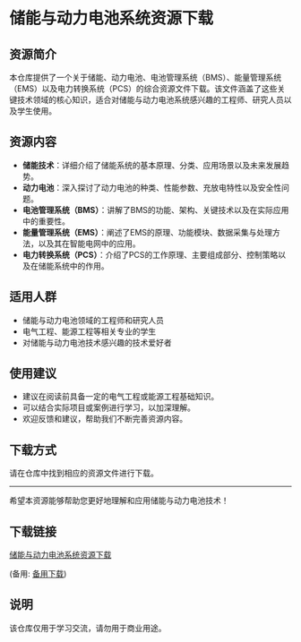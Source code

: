 # 储能与动力电池系统资源下载

## 资源简介

本仓库提供了一个关于储能、动力电池、电池管理系统（BMS）、能量管理系统（EMS）以及电力转换系统（PCS）的综合资源文件下载。该文件涵盖了这些关键技术领域的核心知识，适合对储能与动力电池系统感兴趣的工程师、研究人员以及学生使用。

## 资源内容

- **储能技术**：详细介绍了储能系统的基本原理、分类、应用场景以及未来发展趋势。
- **动力电池**：深入探讨了动力电池的种类、性能参数、充放电特性以及安全性问题。
- **电池管理系统（BMS）**：讲解了BMS的功能、架构、关键技术以及在实际应用中的重要性。
- **能量管理系统（EMS）**：阐述了EMS的原理、功能模块、数据采集与处理方法，以及其在智能电网中的应用。
- **电力转换系统（PCS）**：介绍了PCS的工作原理、主要组成部分、控制策略以及在储能系统中的作用。

## 适用人群

- 储能与动力电池领域的工程师和研究人员
- 电气工程、能源工程等相关专业的学生
- 对储能与动力电池技术感兴趣的技术爱好者

## 使用建议

- 建议在阅读前具备一定的电气工程或能源工程基础知识。
- 可以结合实际项目或案例进行学习，以加深理解。
- 欢迎反馈和建议，帮助我们不断完善资源内容。

## 下载方式

请在仓库中找到相应的资源文件进行下载。

---

希望本资源能够帮助您更好地理解和应用储能与动力电池技术！

## 下载链接
[储能与动力电池系统资源下载](https://pan.quark.cn/s/9af5ffae745c) 

(备用: [备用下载](https://pan.baidu.com/s/1P7EGQl4pjbWfDMQDmXtkhA?pwd=1234))

## 说明

该仓库仅用于学习交流，请勿用于商业用途。

